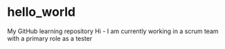 # hello_world
My GitHub learning repository
Hi - I am currently working in a scrum team with a primary role as a tester
